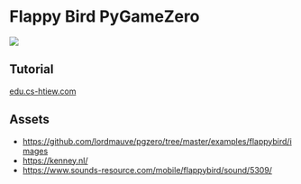 # Flappy Bird PyGameZero

![](flappyBird.gif)

## Tutorial

[edu.cs-htiew.com](https://edu.cs-htiew.com/pl/learning-by-games/python/flappy-bird)

## Assets

- https://github.com/lordmauve/pgzero/tree/master/examples/flappybird/images
- https://kenney.nl/
- https://www.sounds-resource.com/mobile/flappybird/sound/5309/
